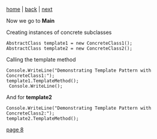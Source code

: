 [home](./page01.md) | [back](./page06.md) | [next](./page08.md)

Now we go to **Main**

Creating instances of concrete subclasses
```
AbstractClass template1 = new ConcreteClass1();
AbstractClass template2 = new ConcreteClass2();
```
Calling the template method
```
Console.WriteLine("Demonstrating Template Pattern with ConcreteClass1:");
template1.TemplateMethod();
 Console.WriteLine();
```
And for **template2**
```
Console.WriteLine("Demonstrating Template Pattern with ConcreteClass2:");
template2.TemplateMethod();
```


[page 8](./page08.md)
